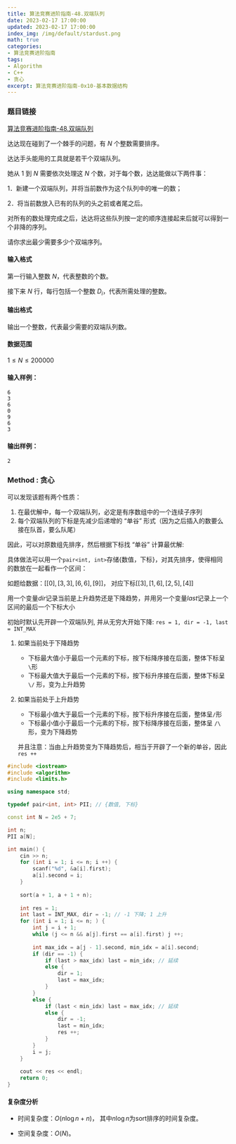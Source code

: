 ```yaml
---
title: 算法竞赛进阶指南-48.双端队列
date: 2023-02-17 17:00:00
updated: 2023-02-17 17:00:00
index_img: /img/default/stardust.png
math: true
categories:
- 算法竞赛进阶指南
tags: 
- Algorithm
- C++
- 贪心
excerpt: 算法竞赛进阶指南-0x10-基本数据结构
---
```


### 题目链接

 [算法竞赛进阶指南-48.双端队列](https://www.acwing.com/problem/content/136/)

达达现在碰到了一个棘手的问题，有 $N$ 个整数需要排序。

达达手头能用的工具就是若干个双端队列。

她从 $1$ 到 $N$ 需要依次处理这 $N$ 个数，对于每个数，达达能做以下两件事：

1．新建一个双端队列，并将当前数作为这个队列中的唯一的数；

2．将当前数放入已有的队列的头之前或者尾之后。

对所有的数处理完成之后，达达将这些队列按一定的顺序连接起来后就可以得到一个非降的序列。

请你求出最少需要多少个双端序列。

#### 输入格式

第一行输入整数 $N$，代表整数的个数。

接下来 $N$ 行，每行包括一个整数 $D_i$，代表所需处理的整数。

#### 输出格式

输出一个整数，代表最少需要的双端队列数。

#### 数据范围

$1 \le N \le 200000$

#### 输入样例：

```
6
3
6
0
9
6
3
```

#### 输出样例：

```
2
```

### Method : 贪心

可以发现该题有两个性质：

1. 在最优解中，每一个双端队列，必定是有序数组中的一个连续子序列
2. 每个双端队列的下标是先减少后递增的 “单谷” 形式（因为之后插入的数要么接在队首，要么队尾）

因此，可以对原数组先排序，然后根据下标找 “单谷” 计算最优解:

具体做法可以用一个`pair<int, int>`存储{数值，下标}，对其先排序，使得相同的数放在一起看作一个区间：

如题给数据：$[[0], [3, 3], [6, 6], [9]]$， 对应下标$[[3], [1, 6], [2, 5], [4]]$

用一个变量$dir$记录当前是上升趋势还是下降趋势，并用另一个变量$last$记录上一个区间的最后一个下标大小

初始时默认先开辟一个双端队列, 并从无穷大开始下降: `res = 1, dir = -1, last = INT_MAX`

1. 如果当前处于下降趋势

	- 下标最大值小于最后一个元素的下标，按下标降序接在后面，整体下标呈` \ `形
	- 下标最大值大于最后一个元素的下标，按下标升序接在后面，整体下标呈 `\/` 形，变为上升趋势

2. 如果当前处于上升趋势

	- 下标最小值大于最后一个元素的下标，按下标升序接在后面，整体呈` / `形
	- 下标最小值小于最后一个元素的下标，按下标降序接在后面，整体呈 `/\ `形，变为下降趋势

   并且注意：当由上升趋势变为下降趋势后，相当于开辟了一个新的单谷，因此`res ++`

```c++
#include <iostream>
#include <algorithm>
#include <limits.h>

using namespace std;

typedef pair<int, int> PII; // {数值, 下标}

const int N = 2e5 + 7;

int n;
PII a[N];

int main() {
    cin >> n;
    for (int i = 1; i <= n; i ++) {
        scanf("%d", &a[i].first);
        a[i].second = i;
    }
    
    sort(a + 1, a + 1 + n);
    
    int res = 1;
    int last = INT_MAX, dir = -1; // -1 下降; 1 上升
    for (int i = 1; i <= n; ) {
        int j = i + 1;
        while (j <= n && a[j].first == a[i].first) j ++;
        
        int max_idx = a[j - 1].second, min_idx = a[i].second;
        if (dir == -1) {
            if (last > max_idx) last = min_idx; // 延续
            else {
                dir = 1;
                last = max_idx;
            }
        }
        else {
            if (last < min_idx) last = max_idx; // 延续
            else {
                dir = -1;
                last = min_idx;
                res ++;
            }
        }
        i = j;
    }
    
    cout << res << endl;
    return 0;
}
```

#### 复杂度分析

- 时间复杂度：${O(n\log n + n)}$， 其中$n\log n$为sort排序的时间复杂度。

- 空间复杂度：${O(N)}$。
